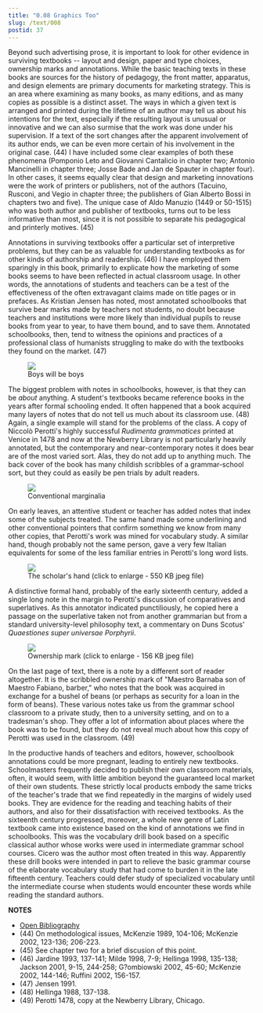 ```yaml
---
title: "0.08 Graphics Too"
slug: /text/008
postid: 37
---
```

Beyond such advertising prose, it is important to look for other evidence in surviving textbooks -- layout and design, paper and type choices, ownership marks and annotations. While the basic teaching texts in these books are sources for the history of pedagogy, the front matter, apparatus, and design elements are primary documents for marketing strategy. This is an area where examining as many books, as many editions, and as many copies as possible is a distinct asset. The ways in which a given text is arranged and printed during the lifetime of an author may tell us about his intentions for the text, especially if the resulting layout is unusual or innovative and we can also surmise that the work was done under his supervision. If a text of the sort changes after the apparent involvement of its author ends, we can be even more certain of his involvement in the original case. (44) I have included some clear examples of both these phenomena (Pomponio Leto and Giovanni Cantalicio in chapter two; Antonio Mancinelli in chapter three; Josse Bade and Jan de Spauter in chapter four). In other cases, it seems equally clear that design and marketing innovations were the work of printers or publishers, not of the authors (Tacuino, Rusconi, and Vegio in chapter three; the publishers of Gian Alberto Bossi in chapters two and five). The unique case of Aldo Manuzio (1449 or 50-1515) who was both author and publisher of textbooks, turns out to be less informative than most, since it is not possible to separate his pedagogical and printerly motives. (45)

Annotations in surviving textbooks offer a particular set of interpretive problems, but they can be as valuable for understanding textbooks as for other kinds of authorship and readership. (46) I have employed them sparingly in this book, primarily to explicate how the marketing of some books seems to have been reflected in actual classroom usage. In other words, the annotations of students and teachers can be a test of the effectiveness of the often extravagant claims made on title pages or in prefaces. As Kristian Jensen has noted, most annotated schoolbooks that survive bear marks made by teachers not students, no doubt because teachers and institutions were more likely than individual pupils to reuse books from year to year, to have them bound, and to save them. Annotated schoolbooks, then, tend to witness the opinions and practices of a professional class of humanists struggling to make do with the textbooks they found on the market. (47)

<figure class="mkdn-figure">
    <div onClick="createLightbox('/images_full/0.00_Introduction/Inc.4423.5,-(folio,vault)-Rudimenta-Grammatica,-Perottus-pg.109-verso.jpg')" data="/images_full/0.00_Introduction/Wing-ZP-535.D175Negrotitle.jpg" class="mkdn-image-link" id="lbimage">
    <img class="mkdn-image" src="/images_full/0.00_Introduction/Inc.4423.5,-(folio,vault)-Rudimenta-Grammatica,-Perottus-pg.109-verso.jpg" />
    <figcaption class="mkdn-figcaption">Boys will be boys</figcaption>
    </div>
</figure>

The biggest problem with notes in schoolbooks, however, is that they can be *about* anything. A student's textbooks became reference books in the years after formal schooling ended. It often happened that a book acquired many layers of notes that do not tell us much about its classroom use. (48) Again, a single example will stand for the problems of the class. A copy of Niccolò Perotti's highly successful *Rudimenta grammatices* printed at Venice in 1478 and now at the Newberry Library is not particularly heavily annotated, but the contemporary and near-contemporary notes it does bear are of the most varied sort. Alas, they do not add up to anything much. The back cover of the book has many childish scribbles of a grammar-school sort, but they could as easily be pen trials by adult readers.


<figure class="mkdn-figure">
    <div onClick="createLightbox('/images_full/0.00_Introduction/Inc.4423.5,-(folio,vault)-Rudimenta-Grammatica,-Perottus-pg.15-recto.jpg')" data="/images_full/0.00_Introduction/Wing-ZP-535.D175Negrotitle.jpg" class="mkdn-image-link" id="lbimage">
    <img class="mkdn-image" src="/images_full/0.00_Introduction/Inc.4423.5,-(folio,vault)-Rudimenta-Grammatica,-Perottus-pg.15-recto.jpg" />
    <figcaption class="mkdn-figcaption">Conventional marginalia</figcaption>
    </div>
</figure>


On early leaves, an attentive student or teacher has added notes that index some of the subjects treated. The same hand made some underlining and other conventional pointers that confirm something we know from many other copies, that Perotti's work was mined for vocabulary study. A similar hand, though probably not the same person, gave a very few Italian equivalents for some of the less familiar entries in Perotti's long word lists.

<figure class="mkdn-figure">
    <div onClick="createLightbox('/images_full/0.00_Introduction/Inc.4423.5,-(folio,vault)-Rudimenta-Grammatica,-Perottus,-pg.64-recto.jpg')" class="mkdn-image-link" id="lbimage">
    <img class="mkdn-image" src="/images_full/0.00_Introduction/Inc.4423.5,-(folio,vault)-Rudimenta-Grammatica,-Perottus,-pg.64-recto.jpg" />
    <figcaption class="mkdn-figcaption">The scholar's hand (click to enlarge - 550 KB jpeg file)</figcaption>
    </div>
</figure>

A distinctive formal hand, probably of the early sixteenth century, added a single long note in the margin to Perotti's discussion of comparatives and superlatives. As this annotator indicated punctiliously, he copied here a passage on the superlative taken not from another grammarian but from a standard university-level philosophy text, a commentary on Duns Scotus' *Quaestiones super universae Porphyrii*.

<figure class="mkdn-figure">
    <div onClick="createLightbox('/images_full/0.00_Introduction/Inc.4423.5,-(folio,vault)-Rudimenta-Grammatica,-Perottus-DETAIL-pg.109-recto.jpg')" data="/images_full/0.00_Introduction/Wing-ZP-535.D175Negrotitle.jpg" class="mkdn-image-link" id="lbimage">
    <img class="mkdn-image" src="/images_full/0.00_Introduction/Inc.4423.5,-(folio,vault)-Rudimenta-Grammatica,-Perottus-DETAIL-pg.109-recto.jpg" />
    <figcaption class="mkdn-figcaption">Ownership mark (click to enlarge - 156 KB jpeg file)</figcaption>
    </div>
</figure>

On the last page of text, there is a note by a different sort of reader altogether. It is the scribbled ownership mark of "Maestro Barnaba son of Maestro Fabiano, barber," who notes that the book was acquired in exchange for a bushel of beans (or perhaps as security for a loan in the form of beans). These various notes take us from the grammar school classroom to a private study, then to a university setting, and on to a tradesman's shop. They offer a lot of information about places where the book was to be found, but they do not reveal much about how this copy of Perotti was used in the classroom. (49)

In the productive hands of teachers and editors, however, schoolbook annotations could be more pregnant, leading to entirely new textbooks. Schoolmasters frequently decided to publish their own classroom materials, often, it would seem, with little ambition beyond the guaranteed local market of their own students. These strictly local products embody the same tricks of the teacher's trade that we find repeatedly in the margins of widely used books. They are evidence for the reading and teaching habits of their authors, and also for their dissatisfaction with received textbooks. As the sixteenth century progressed, moreover, a whole new genre of Latin textbook came into existence based on the kind of annotations we find in schoolbooks. This was the vocabulary drill book based on a specific classical author whose works were used in intermediate grammar school courses. Cicero was the author most often treated in this way. Apparently these drill books were intended in part to relieve the basic grammar course of the elaborate vocabulary study that had come to burden it in the late fifteenth century. Teachers could defer study of specialized vocabulary until the intermediate course when students would encounter these words while reading the standard authors.

**NOTES**
* [Open Bibliography](/bibliography.pdf)
* (44) On methodological issues, McKenzie 1989, 104-106; McKenzie 2002, 123-136; 206-223.
* (45) See chapter two for a brief discusion of this point.
* (46) Jardine 1993, 137-141; Milde 1998, 7-9; Hellinga 1998, 135-138; Jackson 2001, 9-15, 244-258; G?ombiowski 2002, 45-60; McKenzie 2002, 144-146; Ruffini 2002, 156-157.
* (47) Jensen 1991.
* (48) Hellinga 1988, 137-138.
* (49) Perotti 1478, copy at the Newberry Library, Chicago.

